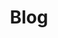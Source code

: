 ---
layout: blog
title: Blog
permalink: /blog/
description: Musings about life, books, sports, and the world-at-large
---